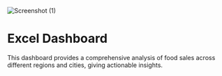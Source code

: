 ![Screenshot (1)](https://github.com/user-attachments/assets/4416f812-e2fd-4ccc-8bb7-d9268e174e42)
# Excel Dashboard
This dashboard provides a comprehensive analysis of food sales across different regions and cities, giving actionable insights.
